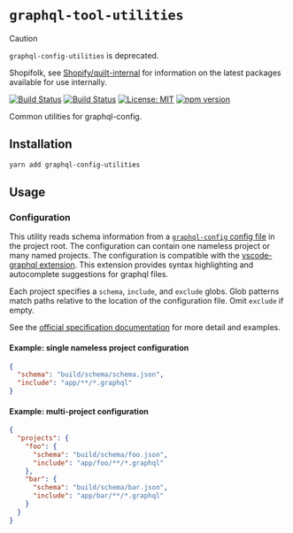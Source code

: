 # `graphql-tool-utilities`

> [!CAUTION]
>
> `graphql-config-utilities` is deprecated.
>
> Shopifolk, see
> [Shopify/quilt-internal](https://github.com/shopify/quilt-internal) for
> information on the latest packages available for use internally.

[![Build Status](https://github.com/Shopify/quilt/workflows/Node-CI/badge.svg?branch=main)](https://github.com/Shopify/quilt/actions?query=workflow%3ANode-CI)
[![Build Status](https://github.com/Shopify/quilt/workflows/Ruby-CI/badge.svg?branch=main)](https://github.com/Shopify/quilt/actions?query=workflow%3ARuby-CI)
[![License: MIT](https://img.shields.io/badge/License-MIT-green.svg)](LICENSE.md) [![npm version](https://badge.fury.io/js/graphql-tool-utilities.svg)](https://badge.fury.io/js/graphql-tool-utilities.svg)

Common utilities for graphql-config.

## Installation

```bash
yarn add graphql-config-utilities
```

## Usage

### Configuration

This utility reads schema information from a [`graphql-config` config file](https://the-guild.dev/graphql/config/docs/user/usage) in the project root. The configuration can contain one nameless project or many named projects. The configuration is compatible with the [vscode-graphql extension](https://github.com/prisma/vscode-graphql). This extension provides syntax highlighting and autocomplete suggestions for graphql files.

Each project specifies a `schema`, `include`, and `exclude` globs. Glob patterns match paths relative to the location of the configuration file. Omit `exclude` if empty.

See the [official specification documentation](https://the-guild.dev/graphql/config/docs/user/usage) for more detail and examples.

#### Example: single nameless project configuration

```json
{
  "schema": "build/schema/schema.json",
  "include": "app/**/*.graphql"
}
```

#### Example: multi-project configuration

```json
{
  "projects": {
    "foo": {
      "schema": "build/schema/foo.json",
      "include": "app/foo/**/*.graphql"
    },
    "bar": {
      "schema": "build/schema/bar.json",
      "include": "app/bar/**/*.graphql"
    }
  }
}
```
